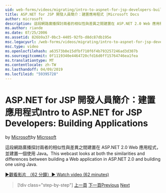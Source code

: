 ```yaml
---
uid: web-forms/videos/migrating/intro-to-aspnet-for-jsp-developers-building-applications
title: ASP.NET for JSP 開發人員簡介：建置應用程式 |Microsoft Docs
author: microsoft
description: 這段網路廣播探討兩者的相似性與差異之間建置在 ASP.NET 2.0 Web 應用程式，並建置一個使用 Java。
ms.author: riande
ms.date: 07/25/2006
ms.assetid: 826b9a37-0bc3-4405-92fb-d8dc87db195e
msc.legacyurl: /web-forms/videos/migrating/intro-to-aspnet-for-jsp-developers-building-applications
msc.type: video
ms.openlocfilehash: a63573b0e15dfbf710f6f4b793257246ad3d307b
ms.sourcegitcommit: 0f1119340e4464720cfd16d0ff15764746ea1fea
ms.translationtype: MT
ms.contentlocale: zh-TW
ms.lasthandoff: 04/09/2019
ms.locfileid: "59395728"
---
```

# <a name="intro-to-aspnet-for-jsp-developers-building-applications"></a><span data-ttu-id="186ef-103">ASP.NET for JSP 開發人員簡介：建置應用程式</span><span class="sxs-lookup"><span data-stu-id="186ef-103">Intro to ASP.NET for JSP Developers: Building Applications</span></span>

<span data-ttu-id="186ef-104">by [Microsoft](https://github.com/microsoft)</span><span class="sxs-lookup"><span data-stu-id="186ef-104">by [Microsoft](https://github.com/microsoft)</span></span>

<span data-ttu-id="186ef-105">這段網路廣播探討兩者的相似性與差異之間建置在 ASP.NET 2.0 Web 應用程式，並建置一個使用 Java。</span><span class="sxs-lookup"><span data-stu-id="186ef-105">This webcast looks at both the similarities and differences between building a Web application in ASP.NET 2.0 and building one using Java.</span></span>

[<span data-ttu-id="186ef-106">&#9654;觀看影片 （62 分鐘）</span><span class="sxs-lookup"><span data-stu-id="186ef-106">&#9654; Watch video (62 minutes)</span></span>](https://channel9.msdn.com/Blogs/ASP-NET-Site-Videos/intro-to-aspnet-for-jsp-developers-building-applications)

> [!div class="step-by-step"]
> <span data-ttu-id="186ef-107">[上一頁](intro-to-aspnet-for-jsp-developers-welcome-to-aspnet-20.md)
> [下一頁](intro-to-aspnet-for-coldfusion-developers-adding-aspnet-to-your-repertoire.md)</span><span class="sxs-lookup"><span data-stu-id="186ef-107">[Previous](intro-to-aspnet-for-jsp-developers-welcome-to-aspnet-20.md)
[Next](intro-to-aspnet-for-coldfusion-developers-adding-aspnet-to-your-repertoire.md)</span></span>
